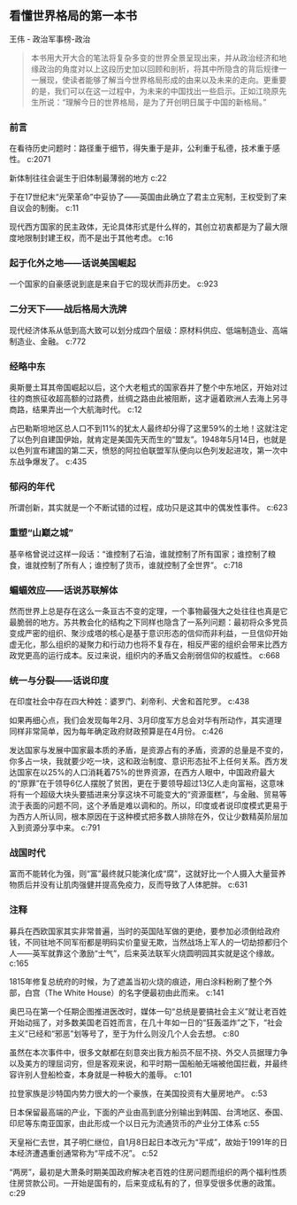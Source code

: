 ## 看懂世界格局的第一本书

王伟  -  政治军事榜-政治

> 本书用大开大合的笔法将复杂多变的世界全景呈现出来，并从政治经济和地缘政治的角度对以上这段历史加以回顾和剖析，将其中所隐含的背后规律一一展现，使读者能够了解当今世界格局形成的由来以及未来的走向。更重要的是，我们可以在这一过程中，为未来的中国找出一些启示。正如江晓原先生所说：“理解今日的世界格局，是为了开创明日属于中国的新格局。”

### 前言

在看待历史问题时：路径重于细节，得失重于是非，公利重于私德，技术重于感性。 c:2071

新体制往往会诞生于旧体制最薄弱的地方 c:22

于在17世纪末“光荣革命”中妥协了——英国由此确立了君主立宪制，王权受到了来自议会的制衡。 c:11

现代西方国家的民主政体，无论具体形式是什么样的，其创立初衷都是为了最大限度地限制封建王权，而不是出于其他考虑。 c:16

### 起于化外之地——话说美国崛起

一个国家的自豪感说到底是来自于它的现状而非历史。 c:923

### 二分天下——战后格局大洗牌

现代经济体系从低到高大致可以划分成四个层级：原材料供应、低端制造业、高端制造业、金融。 c:772

### 经略中东

奥斯曼土耳其帝国崛起以后，这个大老粗式的国家吞并了整个中东地区，开始对过往的商旅征收超高额的过路费，丝绸之路由此被阻断，这才逼着欧洲人去海上另寻商路，结果弄出一个大航海时代。 c:12

占巴勒斯坦地区总人口不到11%的犹太人最终却分得了这里59%的土地！这就注定了以色列自建国伊始，就肯定是美国先天而生的“盟友”。1948年5月14日，也就是以色列宣布建国的第二天，愤怒的阿拉伯联盟军队便向以色列发起进攻，第一次中东战争爆发了。 c:435

### 郁闷的年代

所谓创新，其实就是一个不断试错的过程，成功只是这其中的偶发性事件。 c:623

### 重塑“山巅之城”

基辛格曾说过这样一段话：“谁控制了石油，谁就控制了所有国家；谁控制了粮食，谁就控制了所有人；谁控制了货币，谁就控制了全世界”。 c:718

### 蝙蝠效应——话说苏联解体

然而世界上总是存在这么一条亘古不变的定理，一个事物最强大之处往往也真是它最脆弱的地方。苏共教会化的结构之下同样也隐含了一系列问题：最初将众多党员变成严密的组织、聚沙成塔的核心是基于意识形态的信仰而非利益，一旦信仰开始虚无化，那么组织的凝聚力和行动力也将不复存在，相反严密的组织会带来比西方政党更高的运行成本。反过来说，组织内的矛盾又会削弱信仰的权威性。 c:668

### 统一与分裂——话说印度

在印度社会中存在四大种姓：婆罗门、刹帝利、犬舍和首陀罗。 c:438

如果再细心点，我们会发现每年2月、3月印度军方总会对华有所动作，其实道理同样非常简单，因为每年确定政府财政预算是在4月份。 c:426

发达国家与发展中国家最本质的矛盾，是资源占有的矛盾，资源的总量是不变的，你多占一块，我就要少吃一块，这和政治制度、意识形态扯不上任何关系。西方发达国家在以25%的人口消耗着75%的世界资源，在西方人眼中，中国政府最大的“原罪”在于领导6亿人摆脱了贫困，更在于要领导超过13亿人走向富裕，这意味将有一个超级大块头要插进来分享这块不可能变大的“资源蛋糕”，与金融、贸易等流于表面的问题不同，这个矛盾是难以调和的。所以，印度或者说印度模式更易于为西方人所认同，根本原因在于这种模式把多数人排除在外，仅让少数精英阶层加入到资源分享中来。 c:791

### 战国时代

富而不能转化为强，则“富”最终就只能演化成“腐”，这就好比一个人摄入大量营养物质后并没有让肌肉强健并提高免疫力，反而导致了人体肥胖。 c:631

### 注释

募兵在西欧国家其实非常普遍，当时的英国陆军做的更绝，要参加必须倒给政府钱，不同驻地不同军衔都是明码实价童叟无欺，当然战场上军人的一切劫掠都归个人——英军就靠这个激励“士气”，后来英法联军火烧圆明园其实就是这个缘故。 c:165

1815年修复总统府的时候，为了遮盖当初火烧的痕迹，用白涂料粉刷了整个外部，白宫（The White House）的名字便最初由此而来。 c:141

奥巴马在第一个任期企图推进医改时，媒体一句“总统是要搞社会主义”就让老百姓开始动摇了，对多数美国老百姓而言，在几十年如一日的“狂轰滥炸”之下，“社会主义”已经和“邪恶”划等号了，至于为什么则没几个人会去想。 c:80

虽然在本次事件中，很多文献都在刻意突出我方船员不屈不挠、外交人员据理力争以及美方的理屈词穷，但是客观来说，和平时期一国船舶无端被他国拦截，并最终容许别人登船检查，本身就是一种极大的羞辱。 c:101

拉登家族是沙特国内势力很大的一个豪族，在美国投资有大量房地产。 c:53

日本保留最高端的产业，下面的产业由高到底分别输出到韩国、台湾地区、泰国、印尼等东南亚国家，由此形成一个以日元为流通货币的产业分工体系 c:55

天皇裕仁去世，其子明仁继位，自1月8日起日本改元为“平成”，故始于1991年的日本经济遭遇重创通常称为“平成不况”。 c:52

“两房”，最初是大萧条时期美国政府解决老百姓的住房问题而组织的两个福利性质住房贷款公司。一开始是国有的，后来变成私有的了，但享受很多优惠的政策。 c:29
